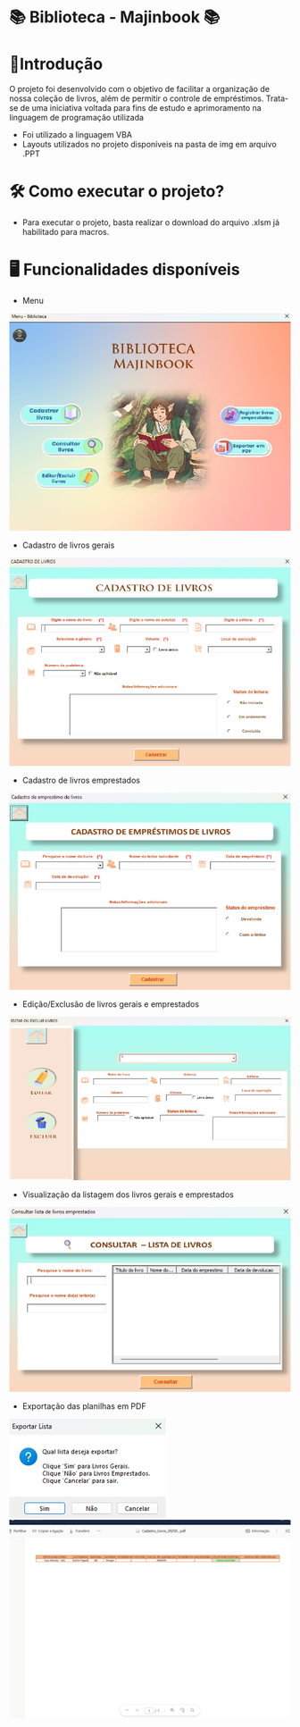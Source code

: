 # 📚 Biblioteca - Majinbook 📚

# 📝Introdução 

<p> O projeto foi desenvolvido com o objetivo de facilitar a organização de nossa coleção de livros, além de permitir o controle de empréstimos. Trata-se de uma iniciativa voltada para fins de estudo e aprimoramento na linguagem de programação utilizada </p>

- Foi utilizado a linguagem VBA
- Layouts utilizados no projeto disponíveis na pasta de img em arquivo .PPT


# 🛠️ Como executar o projeto?
- Para executar o projeto, basta realizar o download do arquivo .xlsm já habilitado para macros.

# 🖥️ Funcionalidades disponíveis

- Menu
<img src="imgs/Menu.png" alt="Menu" style="max-width: 100%; height: auto;">

- Cadastro de livros gerais
<img src="imgs/cadastro-livros-gerais.png" alt="Cadastro livros gerais" style="max-width: 100%; height: auto;">

- Cadastro de livros emprestados
<img src="imgs/cadastro-livros-emp.png" alt="Cadastro livros emprestados" style="max-width: 100%; height: auto;">

- Edição/Exclusão de livros gerais e emprestados
<img src="imgs/ed-ex.png" alt="Edição e exclusão" style="max-width: 100%; height: auto;">

- Visualização da listagem dos livros gerais e emprestados
<img src="imgs/consult-livros-emp.png" alt="consultar livro" style="max-width: 100%; height: auto;">

- Exportação das planilhas em PDF
<img src="imgs/pdf-op.png" alt="Opções exportação" style="max-width: 100%; height: auto;">
<img src="imgs/pdf-export.png" alt="Pdf exportado" style="max-width: 100%; height: auto;">

